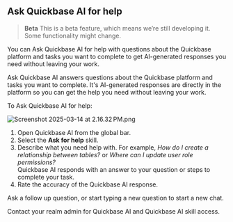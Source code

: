 ## Ask Quickbase AI for help

> **Beta** This is a beta feature, which means we’re still developing it. Some functionality might change.

You can Ask Quickbase AI for help with questions about the Quickbase platform and tasks you want to complete to get AI-generated responses you need without leaving your work.

Ask Quickbase AI answers questions about the Quickbase platform and tasks you want to complete. It's AI-generated responses are directly in the platform so you can get the help you need without leaving your work.

  
To Ask Quickbase AI for help:

![Screenshot 2025-03-14 at 2.16.32 PM.png](https://helpv2.quickbase.com/hc/article_attachments/35671375307284)

1.  Open Quickbase AI from the global bar.
2.  Select the **Ask for help** skill.
3.  Describe what you need help with. For example, _How do I create a relationship between tables?_ or _Where can I update user role permissions?_  
    Quickbase AI responds with an answer to your question or steps to complete your task.
4.  Rate the accuracy of the Quickbase AI response. 

Ask a follow up question, or start typing a new question to start a new chat.

Contact your realm admin for Quickbase AI and Quickbase AI skill access.
